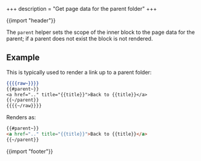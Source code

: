 +++
description = "Get page data for the parent folder"
+++

{{import "header"}}

The `parent` helper sets the scope of the inner block to the page data for the parent; if a parent does not exist the block is not rendered.

## Example

This is typically used to render a link up to a parent folder:

```handlebars
{{{{raw~}}}}
{{#parent~}}
<a href=".." title="{{title}}">Back to {{title}}</a>
{{~/parent}}
{{{{~/raw}}}}
```

Renders as:

```html
{{#parent~}}
<a href=".." title="{{title}}">Back to {{title}}</a>
{{~/parent}}
```

{{import "footer"}}
